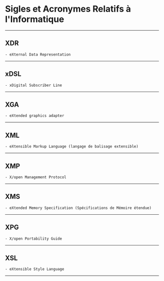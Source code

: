 # **Sigles et Acronymes Relatifs à l'Informatique**

---
## **XDR**

    - eXternal Data Representation
---
## **xDSL**

    - xDigital Subscriber Line
---
## **XGA**

    - eXtended graphics adapter
---
## **XML**

    - eXtensible Markup Language (langage de balisage extensible)
---
## **XMP**

    - X/open Management Protocol
---
## **XMS**

    - eXtended Memory Specification (Spécifications de Mémoire étendue)
---
## **XPG**

    - X/open Portability Guide
---
## **XSL**

    - eXtensible Style Language
---